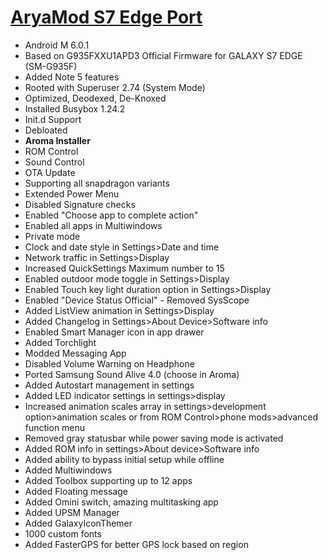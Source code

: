 
# [AryaMod S7 Edge Port](http://forum.xda-developers.com/galaxy-note-3/development/rom-aryamod-v1-3-tw-lollipop-5-1-1-t3326976)

  - Android M 6.0.1
  - Based on G935FXXU1APD3 Official Firmware for GALAXY S7 EDGE (SM-G935F)
  - Added Note 5 features 
  - Rooted with Superuser 2.74 (System Mode)
  - Optimized, Deodexed, De-Knoxed
  - Installed Busybox 1.24.2
  - Init.d Support
  - Debloated
  - **Aroma Installer**
  - ROM Control
  - Sound Control
  - OTA Update
  - Supporting all snapdragon variants 
  - Extended Power Menu
  - Disabled Signature checks
  - Enabled "Choose app to complete action"
  - Enabled all apps in Multiwindows 
  - Private mode
  - Clock and date style in Settings>Date and time
  - Network traffic in Settings>Display
  - Increased QuickSettings Maximum number to 15 
  - Enabled outdoor mode toggle in Settings>Display
  - Enabled Touch key light duration option in Settings>Display
  - Enabled "Device Status Official" - Removed SysScope
  - Added ListView animation in Settings>Display
  - Added Changelog in Settings>About Device>Software info 
  - Enabled Smart Manager icon in app drawer 
  - Added Torchlight
  - Modded Messaging App
  - Disabled Volume Warning on Headphone
  - Ported Samsung Sound Alive 4.0 (choose in Aroma)
  - Added Autostart management in settings
  - Added LED indicator settings in settings>display
  - Increased animation scales array in settings>development option>animation scales or from ROM Control>phone mods>advanced function menu
  - Removed gray statusbar while power saving mode is activated
  - Added ROM info in settings>About device>Software info
  - Added ability to bypass initial setup while offline 
  - Added Multiwindows 
  - Added Toolbox supporting up to 12 apps
  - Added Floating message
  - Added Omini switch, amazing multitasking app
  - Added UPSM Manager 
  - Added GalaxyIconThemer
  - 1000 custom fonts
  - Added FasterGPS for better GPS lock based on region 
